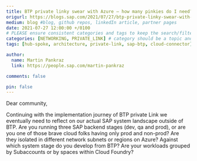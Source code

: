 ```yaml
---
title: BTP private linky swear with Azure – how many pinkies do I need? Architecture impact of Private Link Service.
origurl: https://blogs.sap.com/2021/07/27/btp-private-linky-swear-with-azure-how-many-pinkies-do-i-need/
medium: blog #blog, github repos, linkedIn article, partner pages
date: 2021-07-27 12:00:00 +/0100
# PLEASE ensure consistent categories and tags to keep the search/filtering meaningful!
categories: [NETWORKING, PRIVATE_LINK] # category should be a topic and sub-category primary product
tags: [hub-spoke, architecture, private-link, sap-btp, cloud-connector]     # TAG names should always be lowercase

author:
  name: Martin Pankraz
  link: https://people.sap.com/martin-pankraz

comments: false

pin: false
---
```


Dear community,

Continuing with the implementation journey of BTP private Link we eventually need to reflect on our actual SAP system landscape outside of BTP. Are you running three SAP backend stages (dev, qa and prod), or are you one of those brave cloud folks having only prod and non-prod? Are they isolated in different network subnets or regions on Azure? Against which system stage do you develop from BTP? Are your workloads grouped by Subaccounts or by spaces within Cloud Foundry?
